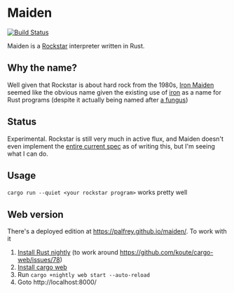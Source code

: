 Maiden
======
[![Build Status](https://travis-ci.org/palfrey/maiden.svg?branch=master)](https://travis-ci.org/palfrey/maiden)

Maiden is a [Rockstar](https://github.com/dylanbeattie/rockstar) interpreter written in Rust. 

Why the name?
-------------
Well given that Rockstar is about hard rock from the 1980s, [Iron Maiden](https://en.wikipedia.org/wiki/Iron_Maiden) seemed like the obvious name given the existing use of [iron](http://ironframework.io/) as a name for Rust programs (despite it actually being named after [a fungus](https://en.wikipedia.org/wiki/Rust_%28fungus%29))

Status
------
Experimental. Rockstar is still very much in active flux, and Maiden doesn't even implement the [entire current spec](https://github.com/dylanbeattie/rockstar) as of writing this, but I'm seeing what I can do.

Usage
-----
`cargo run --quiet <your rockstar program>` works pretty well

Web version
-----------
There's a deployed edition at https://palfrey.github.io/maiden/. To work with it
1. [Install Rust nightly](https://github.com/rust-lang-nursery/rustup.rs/#working-with-nightly-rust) (to work around https://github.com/koute/cargo-web/issues/78)
2. [Install cargo web](https://github.com/koute/cargo-web#installation)
3. Run `cargo +nightly web start --auto-reload`
4. Goto http://localhost:8000/
